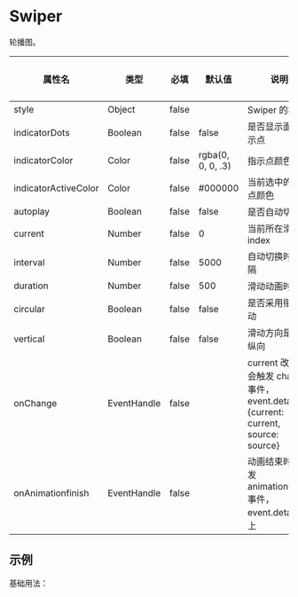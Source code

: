 # Swiper

轮播图。

| 属性名 | 类型 | 必填 | 默认值 | 说明 | 微信 | 支付宝 | 百度 | 快应用 |
| --- | --- | --- | --- | --- | --- | --- | --- | --- |
| style | Object | false | | Swiper 的样式 | true | true | true | true |
| indicatorDots | Boolean | false | false | 是否显示面板指示点 | true | true | true | true |
| indicatorColor | Color | false | rgba(0, 0, 0, .3) | 指示点颜色 | true | true | true | true |
| indicatorActiveColor | Color | false | #000000 | 当前选中的指示点颜色 | true | true | true | true |
| autoplay | Boolean | false | false | 是否自动切换 | true | true | true | true |
| current | Number | false | 0 | 当前所在滑块的 index | true | true | true | true |
| interval | Number | false | 5000 | 自动切换时间间隔 | true | true | true | true |
| duration | Number | false | 500 | 滑动动画时长 | true | true | true | true |
| circular | Boolean | false | false | 是否采用衔接滑动 | true | true | true | true |
| vertical | Boolean | false | false | 滑动方向是否为纵向 | true | true | true | true |
| onChange | EventHandle | false | | current 改变时会触发 change 事件，event.detail = {current: current, source: source} | true | true | true | true |
| onAnimationfinish | EventHandle | false | | 动画结束时会触发 animationfinish 事件，event.detail 同上 | true | true | true | true |

## 示例

基础用法：
